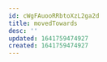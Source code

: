 ```yaml
---
id: cWgFAuooRRbtoXzL2ga2d
title: movedTowards
desc: ''
updated: 1641759474927
created: 1641759474927
---
```




